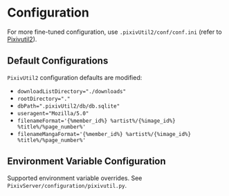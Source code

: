 # Configuration

For more fine-tuned configuration, use `.pixivUtil2/conf/conf.ini` (refer to [Pixivutil2](https://github.com/Nandaka/PixivUtil2)).

## Default Configurations
`PixivUtil2` configuration defaults are modified:

- `downloadListDirectory="./downloads"`
- `rootDirectory="."`
- `dbPath=".pixivUtil2/db/db.sqlite"`
- `useragent="Mozilla/5.0"`
- `filenameFormat='{%member_id%} %artist%/{%image_id%} %title%/%page_number%'`
- `filenameMangaFormat='{%member_id%} %artist%/{%image_id%} %title%/%page_number%'`

## Environment Variable Configuration

Supported environment variable overrides. See `PixivServer/configuration/pixivutil.py`.